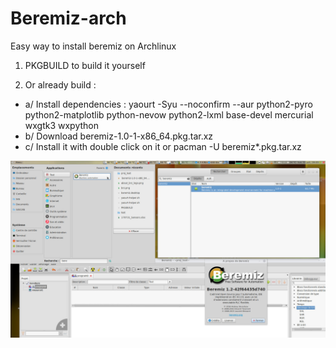 # Beremiz-arch
Easy way to install beremiz on Archlinux

1) PKGBUILD to build it yourself

2) Or already build :
* a/ Install dependencies : 
yaourt -Syu --noconfirm --aur python2-pyro python2-matplotlib python-nevow python2-lxml base-devel mercurial wxgtk3 wxpython
* b/ Download beremiz-1.0-1-x86_64.pkg.tar.xz
* c/ Install it with double click on it or pacman -U beremiz*.pkg.tar.xz

![Beremiz Archlinux](https://github.com/giscan/Beremiz-arch/blob/master/beremiz_arch.jpg)
